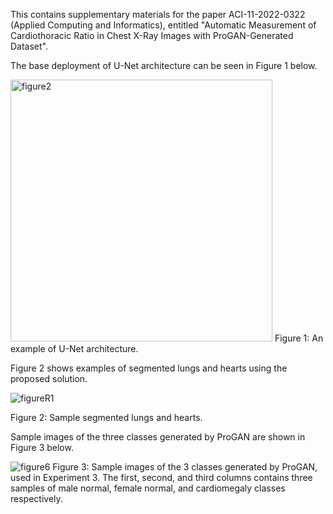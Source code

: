 This contains supplementary materials for the paper ACI-11-2022-0322 (Applied Computing and Informatics), entitled "Automatic Measurement of Cardiothoracic Ratio in Chest X-Ray Images with ProGAN-Generated Dataset".

The base deployment of U-Net architecture can be seen in Figure 1 below.

<img width="419" alt="figure2" src="https://user-images.githubusercontent.com/109519153/225577321-615cc1ad-5dfc-434f-a03c-da38bc116881.png">
Figure 1: An example of U-Net architecture.

Figure 2 shows examples of segmented lungs and hearts using the proposed solution.

![figureR1](https://user-images.githubusercontent.com/109519153/225578972-ccfeea20-92a3-4682-a295-c7cbec854597.jpg)

Figure 2: Sample segmented lungs and hearts.

Sample images of the three classes generated by ProGAN are shown in Figure 3 below.

![figure6](https://user-images.githubusercontent.com/109519153/225580100-88e7f01f-e33c-40ef-b72e-ba99f68d3752.jpg)
Figure 3: Sample images of the 3 classes generated by ProGAN, used in Experiment 3. The first, second, and third columns contains three samples
of male normal, female normal, and cardiomegaly classes respectively.
